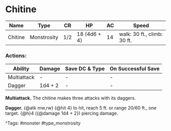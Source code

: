# Chitine

| Name | Type | CR | HP | AC | Speed |
|------|------|----|----|----|-------|
| Chitine | Monstrosity | 1/2 | 18 (4d6 + 4) | 14 | walk: 30 ft., climb: 30 ft. |

### Actions:

| Ability | Damage | Save DC & Type | On Successful Save |
|---------|--------|----------------|--------------------|
| Multiattack | - | - | - |
| Dagger | 1d4 + 2 | - | - |


**Multiattack.** The chitine makes three attacks with its daggers.

**Dagger.** {@atk mw,rw} {@hit 4} to hit, reach 5 ft. or range 20/60 ft., one target. {@h}4 ({@damage 1d4 + 2}) piercing damage.

^Tags: #monster #type_monstrosity